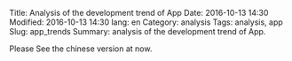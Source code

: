 Title: Analysis of the development trend of App
Date: 2016-10-13 14:30
Modified: 2016-10-13 14:30
lang: en
Category: analysis
Tags: analysis, app
Slug: app_trends
Summary: analysis of the development trend of App.

Please See the chinese version at now. 
